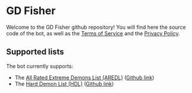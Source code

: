# GD Fisher
Welcome to the GD Fisher github repository! You will find here the source code of the bot, as well as the [Terms of Service](terms-of-service.md) and the [Privacy Policy](privacy-policy.md).    
## Supported lists
The bot currently supports:
- The [All Rated Extreme Demons List (AREDL)](https://aredl.net) ([Github link](https://github.com/All-Rated-Extreme-Demon-List/AREDL))
- The [Hard Demon List (HDL)](https://hdl.pages.dev) ([Github link](https://github.com/Robaleg9/HardDemonList))